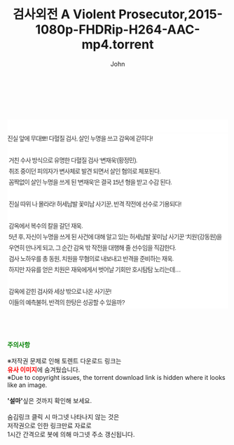 ﻿---
layout: post
title:  "검사외전 A Violent Prosecutor,2015-1080p-FHDRip-H264-AAC-mp4.torrent"
author: John
categories: [ 영화 ]
tags: [  ]
image:  
description: "검사외전 A Violent Prosecutor,2015-1080p-FHDRip-H264-AAC-mp4 torrent 정보 공유"
toc: true
toc_sticky: true
---

<br>
<div class="view-img">
<a class="view_image" href="http://torrentmobile62.com/bbs/view_image.php?fn=%2Fdata%2Ffile%2Fmovie%2F3735183265_MvVKsLEY_11244921cecaf2bc4231935e9eec37bda27aa758.jpg" target="_blank"><img alt="" class="img-tag" content="http://torrentmobile62.com/data/file/movie/3735183265_MvVKsLEY_11244921cecaf2bc4231935e9eec37bda27aa758.jpg" itemprop="image" src="http://torrentmobile62.com/data/file/movie/3735183265_MvVKsLEY_11244921cecaf2bc4231935e9eec37bda27aa758.jpg"/></a><a class="view_image" href="http://torrentmobile62.com/bbs/view_image.php?fn=%2Fdata%2Ffile%2Fmovie%2F3735183265_iDuf40QN_817f47a446cb2a1ddfa444407ba312be24500f23.jpg" target="_blank"><img alt="" class="img-tag" content="http://torrentmobile62.com/data/file/movie/3735183265_iDuf40QN_817f47a446cb2a1ddfa444407ba312be24500f23.jpg" itemprop="image" src="http://torrentmobile62.com/data/file/movie/3735183265_iDuf40QN_817f47a446cb2a1ddfa444407ba312be24500f23.jpg"/></a></div><div class="view-content" itemprop="description">
<p><br/></p><div class="title_area" style="margin:0px 0px 9px;padding:0px;list-style:none;font-family:'나눔고딕', NanumGothic, '돋움', Dotum, Helvetica, 'AppleSDGothicNeo-Medium', AppleGothic, sans-serif;height:30px;float:none;background-color:rgb(255,255,255);"><h4 class="h_story" style="margin:5px 10px 0px 0px;padding:0px;list-style:none;font-family:'돋움', sans-serif;height:18px;width:49px;background:url(&quot;https://ssl.pstatic.net/static/movie/2020/10/h_tx_sp5.png&quot;) no-repeat 0px -17px;float:left;"><strong class="blind" style="margin:0px;padding:0px;list-style:none;font-size:0px;font-family:inherit;color:inherit;width:1px;height:1px;line-height:0;">줄거리</strong></h4></div><p class="con_tx" style="margin-top:-7px;margin-bottom:-6px;list-style:none;font-size:14px;font-family:'나눔고딕', NanumGothic, '돋움', Dotum, Helvetica, 'AppleSDGothicNeo-Medium', AppleGothic, sans-serif;color:rgb(51,51,51);background-image:url(&quot;https://ssl.pstatic.net/static/movie/2014/01/blank.gif&quot;);letter-spacing:-1px;line-height:25px;background-color:rgb(255,255,255);">진실 앞에 무대뽀! 다혈질 검사, 살인 누명을 쓰고 감옥에 갇히다!<br style="list-style:none;font-size:12px;font-family:'돋움', sans-serif;color:rgb(0,0,0);"/> <br style="list-style:none;font-size:12px;font-family:'돋움', sans-serif;color:rgb(0,0,0);"/> 거친 수사 방식으로 유명한 다혈질 검사 ‘변재욱’(황정민).<br style="list-style:none;font-size:12px;font-family:'돋움', sans-serif;color:rgb(0,0,0);"/> 취조 중이던 피의자가 변사체로 발견 되면서 살인 혐의로 체포된다.<br style="list-style:none;font-size:12px;font-family:'돋움', sans-serif;color:rgb(0,0,0);"/> 꼼짝없이 살인 누명을 쓰게 된 '변재욱'은 결국 15년 형을 받고 수감 된다.<br style="list-style:none;font-size:12px;font-family:'돋움', sans-serif;color:rgb(0,0,0);"/> <br style="list-style:none;font-size:12px;font-family:'돋움', sans-serif;color:rgb(0,0,0);"/> 진실 따위 나 몰라라! 허세남발 꽃미남 사기꾼, 반격 작전에 선수로 기용되다!<br style="list-style:none;font-size:12px;font-family:'돋움', sans-serif;color:rgb(0,0,0);"/> <br style="list-style:none;font-size:12px;font-family:'돋움', sans-serif;color:rgb(0,0,0);"/> 감옥에서 복수의 칼을 갈던 재욱.<br style="list-style:none;font-size:12px;font-family:'돋움', sans-serif;color:rgb(0,0,0);"/> 5년 후, 자신이 누명을 쓰게 된 사건에 대해 알고 있는 허세남발 꽃미남 사기꾼 ‘치원’(강동원)을<br style="list-style:none;font-size:12px;font-family:'돋움', sans-serif;color:rgb(0,0,0);"/> 우연히 만나게 되고, 그 순간 감옥 밖 작전을 대행해 줄 선수임을 직감한다.<br style="list-style:none;font-size:12px;font-family:'돋움', sans-serif;color:rgb(0,0,0);"/> 검사 노하우를 총 동원, 치원을 무혐의로 내보내고 반격을 준비하는 재욱.<br style="list-style:none;font-size:12px;font-family:'돋움', sans-serif;color:rgb(0,0,0);"/> 하지만 자유를 얻은 치원은 재욱에게서 벗어날 기회만 호시탐탐 노리는데…<br style="list-style:none;font-size:12px;font-family:'돋움', sans-serif;color:rgb(0,0,0);"/> <br style="list-style:none;font-size:12px;font-family:'돋움', sans-serif;color:rgb(0,0,0);"/> 감옥에 갇힌 검사와 세상 밖으로 나온 사기꾼!<br style="list-style:none;font-size:12px;font-family:'돋움', sans-serif;color:rgb(0,0,0);"/> 이들의 예측불허, 반격의 한탕은 성공할 수 있을까?</p> </div>
    
<br><br><br>
<p data-ke-size="size16"><b><span style="color: green;">주의사항</span></b><br /><br />※저작권 문제로 인해 토렌트 다운로드 링크는<br /><b><span style="color: red;">유사 이미지</span></b>에 숨겨뒀습니다.<br />※Due to copyright issues, the torrent download link is hidden where it looks like an image.<br /><br /><b>'설마'</b>싶은 것까지 확인해 보세요.<br /><br />숨김링크 클릭 시 마그넷 나타나지 않는 것은<br />저작권으로 인한 링크만료 자료로<br />1시간 간격으로 봇에 의해 마그넷 주소 갱신됩니다.</p>
